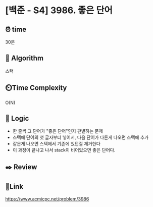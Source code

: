 # [백준 - S4] 3986. 좋은 단어


## ⏰ **time**
30분

## :pushpin: **Algorithm**
스택

## ⏲️**Time Complexity**
O(N)

## :round_pushpin: **Logic**
- 한 줄씩 그 단어가 "좋은 단어"인지 판별하는 문제
- 스택에 단어의 첫 글자부터 넣어서, 다음 단어가 다른게 나오면 스택에 추가
- 같은게 나오면 스택에서 기존에 있던걸 제거한다
- 이 과정이 끝나고 나서 stack이 비어있으면 좋은 단어다.

## :black_nib: **Review**


## 📡**Link**
https://www.acmicpc.net/problem/3986
